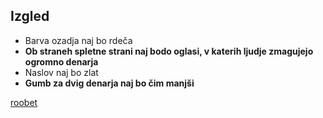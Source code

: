 ## Izgled

- Barva ozadja naj bo rdeča
- **Ob straneh spletne strani naj bodo oglasi, v katerih ljudje zmagujejo ogromno denarja**
- Naslov naj bo zlat
- **Gumb za dvig denarja naj bo čim manjši**

[roobet](https://roobet.com/casino)
